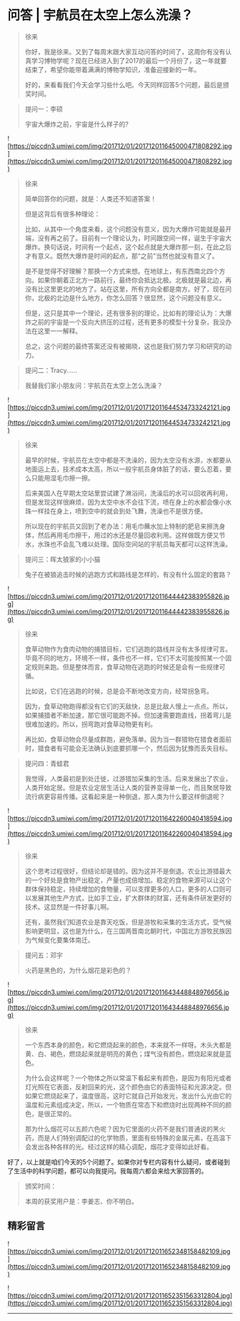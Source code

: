 # 问答 | 宇航员在太空上怎么洗澡？

> 徐来
> 
> 你好，我是徐来。又到了每周末跟大家互动问答的时间了，这周你有没有认真学习博物学呢？现在已经进入到了2017的最后一个月份了，这一年就要结束了，希望你能带着满满的博物学知识，准备迎接新的一年。
> 
> 好的，来看看我们今天会学习些什么吧。今天同样回答5个问题，最后是颁奖时间。

> 提问一：李硕
> 
> 宇宙大爆炸之前，宇宙是什么样子的?

![https://piccdn3.umiwi.com/img/201712/01/201712011645000471808292.jpg](https://piccdn3.umiwi.com/img/201712/01/201712011645000471808292.jpg)

> 徐来
> 
> 简单回答你的问题，就是：人类还不知道答案！
> 
> 但是这背后有很多种理论：
> 
> 比如，从其中一个角度来看，这个问题没有意义，因为大爆炸可能就是最开端，没有再之前了。目前有一个理论认为，时间跟空间一样，诞生于宇宙大爆炸。换句话说，时间有一个起点，这个起点就是大爆炸那一刻，在此之后才有意义。既然大爆炸是时间的起点，那“之前”当然也就没有意义了。
> 
> 是不是觉得不好理解？那换一个方式来想。在地球上，有东西南北四个方向。如果你朝着正北方一路前行，最终你会抵达北极。北极就是最北边，再没有比这里更北的地方了。站在这里，所有方向全都是南方。好了，现在问你，北极的北边是什么地方，你怎么回答？很显然，这个问题没有意义。
> 
> 但是，这只是其中一个理论，还有很多别的理论，比如有的理论认为：大爆炸之前的宇宙是一个反向大挤压的过程，还有更多的模型十分复杂，我没办法在这里一一解释。
> 
> 总之，这个问题的最终答案还没有被揭晓，这也是我们努力学习和研究的动力。

> 提问二：Tracy……
> 
> 我替我们家小朋友问：宇航员在太空上怎么洗澡？

![https://piccdn3.umiwi.com/img/201712/01/201712011644534733242121.jpg](https://piccdn3.umiwi.com/img/201712/01/201712011644534733242121.jpg)

> 徐来
> 
> 最早的时候，宇航员在太空中都是不洗澡的，因为太空没有水源，水都要从地面运上去，技术成本太高，所以一般宇航员身体脏了的话，要么忍着，要么只能用湿毛巾擦一擦。
> 
> 后来美国人在早期太空站里尝试建了淋浴间，洗澡后的水可以回收再利用，但是发现这样很麻烦，因为太空中水不会往下流，喷在身上的水都会像小水珠一样挂在身上，喷到空中的就会到处飞舞，洗澡也不是很方便。
> 
> 所以现在的宇航员又回到了老办法：用毛巾蘸水加上特制的肥皂来擦洗身体，然后再用毛巾擦干，用过的水还是尽量回收利用。这样做既方便又节水，水珠也不会乱飞难以处理。国际空间站的宇航员每天都可以这样洗澡。

> 提问三：晖太狼家的小小猫
> 
> 兔子在被狼追击时候的逃跑方式和路线是怎样的，有没有什么固定的套路？

![https://piccdn3.umiwi.com/img/201712/01/201712011644442383955826.jpg](https://piccdn3.umiwi.com/img/201712/01/201712011644442383955826.jpg)

> 徐来
> 
> 食草动物作为食肉动物的捕猎目标，它们逃跑的路线并没有太多规律可言。毕竟不同的地方，环境不一样，条件也不一样，它们不太可能按照某一个固定规则来跑。但是整体而言，食草动物在逃跑的时候还是会有一些规律可循。
> 
> 比如说，它们在逃跑的时候，总是会不断地改变方向，经常拐急弯。
> 
> 因为，食草动物跑得都没有它们的天敌快，总是比敌人慢上一点点。所以，如果捕猎者不断加速，那它很可能跑不掉。但加速需要跑直线，拐着弯儿是很难加速的。所以，拐弯跑对食草动物更有利。
> 
> 再比如，食草动物会尽量成群跑，避免落单。因为当一群猎物在猎食者面前时，猎食者有可能会无法确认到底要抓哪一个，然后因为犹豫而丢失目标。

> 提问四：青蛙君
> 
> 我觉得，人类最初是到处迁徙，过游猎加采集的生活。后来发展出了农业，人类开始定居。但是农业定居生活让人类的营养变得单一化，而且聚居导致流行病更容易传播。这看起来是一种倒退，那人类为什么要这样倒退呢？

![https://piccdn3.umiwi.com/img/201712/01/201712011642260040418594.jpg](https://piccdn3.umiwi.com/img/201712/01/201712011642260040418594.jpg)

> 徐来
> 
> 这个思考过程很好，但结论却是错的。因为这并不是倒退。农业比游猎最大的一个好处是食物产出稳定，产量也成倍增加。稳定的食物来源可以让这个群体保持稳定，持续增加的食物量，可以支撑更多的人口，更多的人口则可以发展其他生产方式，比如手工业，扩大群体的财富，还有条件研发更好的技术。这显然是一件好事儿啊。
> 
> 还有，虽然我们知道农业是靠天吃饭，但是游牧和采集的生活方式，受气候影响更明显，这也是为什么，在三国两晋南北朝时代，中国北方游牧民族因为气候变化要集体南迁。

> 提问五：邓宇
> 
> 火药是黑色的，为什么烟花是彩色的？

![https://piccdn3.umiwi.com/img/201712/01/201712011643448848976656.jpg](https://piccdn3.umiwi.com/img/201712/01/201712011643448848976656.jpg)

> 徐来
> 
> 一个东西本身的颜色，和它燃烧起来的颜色，本来就不一样呀。木头大都是黄、白、褐色，燃烧起来就是明亮的黄色；煤气没有颜色，燃烧起来就是蓝色。
> 
> 为什么会这样呢？一个物体之所以常温下看起来有颜色，是因为有阳光或者灯光照在它表面，反射回来的光，这个颜色由它的表面特征和光源决定。但如果它燃烧起来了，温度很高，这时它就自己开始发光，发出什么光由它的温度和元素组成决定，所以，一个物质在常态下和燃烧时出现两种不同的颜色，是很正常的。
> 
> 那为什么烟花可以五颜六色呢？因为它里面的火药不是我们普通说的黑火药，而是人们特别调配过的化学物质，里面有些特殊的金属元素，在高温下会发出各种各样的光。经过这样的精心调配，烟花才变得如此好看。

好了，以上就是咱们今天的5个问题了。如果你对专栏内容有什么疑问，或者碰到了生活中的科学问题，都可以向我提问。我每周六都会来给大家回答的。

> 颁奖时间：
> 
> 本周的获奖用户是：李姜志、你不明白。

## 精彩留言

![https://piccdn3.umiwi.com/img/201712/01/201712011652348158482109.jpg](https://piccdn3.umiwi.com/img/201712/01/201712011652348158482109.jpg)

![https://piccdn3.umiwi.com/img/201712/01/201712011652351563312804.jpg](https://piccdn3.umiwi.com/img/201712/01/201712011652351563312804.jpg)

---

